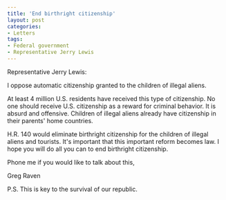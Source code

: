 ```yaml
---
title: 'End birthright citizenship'
layout: post
categories:
- Letters
tags:
- Federal government
- Representative Jerry Lewis
---
```


Representative Jerry Lewis:

I oppose automatic citizenship granted to the children of illegal aliens.  
  
At least 4 million U.S. residents have received this type of citizenship. No one should receive U.S. citizenship as a reward for criminal behavior. It is absurd and offensive. Children of illegal aliens already have citizenship in their parents' home countries.

H.R. 140 would eliminate birthright citizenship for the children of illegal aliens and tourists. It's important that this important reform becomes law. I hope you will do all you can to end birthright citizenship.

Phone me if you would like to talk about this,

Greg Raven

P.S. This is key to the survival of our republic.